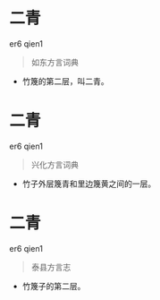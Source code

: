# 二青
er6 qien1
> 如东方言词典
- 竹篾的第二层，叫二青。

# 二青
er6 qien1
> 兴化方言词典
- 竹子外层篾青和里边篾黄之间的一层。

# 二青
er6 qien1
> 泰县方言志
- 竹篾子的第二层。
